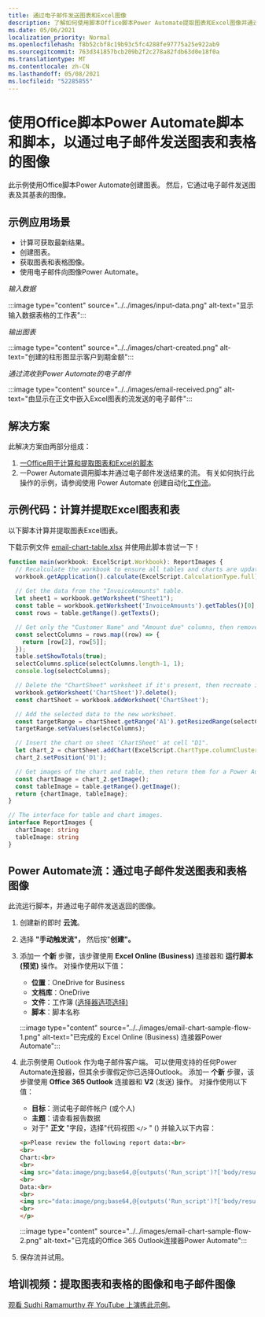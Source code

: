 ```yaml
---
title: 通过电子邮件发送图表和Excel图像
description: 了解如何使用脚本Office脚本Power Automate提取图表和Excel图像并通过电子邮件发送。
ms.date: 05/06/2021
localization_priority: Normal
ms.openlocfilehash: f8b52cbf8c19b93c5fc4288fe97775a25e922ab9
ms.sourcegitcommit: 763d341857bcb209b2f2c278a82fdb63d0e18f0a
ms.translationtype: MT
ms.contentlocale: zh-CN
ms.lasthandoff: 05/08/2021
ms.locfileid: "52285855"
---
```

# <a name="use-office-scripts-and-power-automate-to-email-images-of-a-chart-and-table"></a>使用Office脚本Power Automate脚本和脚本，以通过电子邮件发送图表和表格的图像

此示例使用Office脚本Power Automate创建图表。 然后，它通过电子邮件发送图表及其基表的图像。

## <a name="example-scenario"></a>示例应用场景

* 计算可获取最新结果。
* 创建图表。
* 获取图表和表格图像。
* 使用电子邮件向图像Power Automate。

_输入数据_

:::image type="content" source="../../images/input-data.png" alt-text="显示输入数据表格的工作表":::

_输出图表_

:::image type="content" source="../../images/chart-created.png" alt-text="创建的柱形图显示客户到期金额":::

_通过流收到Power Automate的电子邮件_

:::image type="content" source="../../images/email-received.png" alt-text="由显示在正文中嵌入Excel图表的流发送的电子邮件":::

## <a name="solution"></a>解决方案

此解决方案由两部分组成：

1. [一Office用于计算和提取图表和Excel的脚本](#sample-code-calculate-and-extract-excel-chart-and-table)
1. 一Power Automate调用脚本并通过电子邮件发送结果的流。 有关如何执行此操作的示例，请参阅使用 Power Automate 创建自动化[工作流](../../tutorials/excel-power-automate-returns.md#create-an-automated-workflow-with-power-automate)。

## <a name="sample-code-calculate-and-extract-excel-chart-and-table"></a>示例代码：计算并提取Excel图表和表

以下脚本计算并提取图表Excel图表。

下载示例文件 <a href="email-chart-table.xlsx">email-chart-table.xlsx</a> 并使用此脚本尝试一下！

```TypeScript
function main(workbook: ExcelScript.Workbook): ReportImages {
  // Recalculate the workbook to ensure all tables and charts are updated.
  workbook.getApplication().calculate(ExcelScript.CalculationType.full);
  
  // Get the data from the "InvoiceAmounts" table.
  let sheet1 = workbook.getWorksheet("Sheet1");
  const table = workbook.getWorksheet('InvoiceAmounts').getTables()[0];
  const rows = table.getRange().getTexts();

  // Get only the "Customer Name" and "Amount due" columns, then remove the "Total" row.
  const selectColumns = rows.map((row) => {
    return [row[2], row[5]];
  });
  table.setShowTotals(true);
  selectColumns.splice(selectColumns.length-1, 1);
  console.log(selectColumns);

  // Delete the "ChartSheet" worksheet if it's present, then recreate it.
  workbook.getWorksheet('ChartSheet')?.delete();
  const chartSheet = workbook.addWorksheet('ChartSheet');

  // Add the selected data to the new worksheet.
  const targetRange = chartSheet.getRange('A1').getResizedRange(selectColumns.length-1, selectColumns[0].length-1);
  targetRange.setValues(selectColumns);

  // Insert the chart on sheet 'ChartSheet' at cell "D1".
  let chart_2 = chartSheet.addChart(ExcelScript.ChartType.columnClustered, targetRange);
  chart_2.setPosition('D1');

  // Get images of the chart and table, then return them for a Power Automate flow.
  const chartImage = chart_2.getImage();
  const tableImage = table.getRange().getImage();
  return {chartImage, tableImage};
}

// The interface for table and chart images.
interface ReportImages {
  chartImage: string
  tableImage: string
}
```

## <a name="power-automate-flow-email-the-chart-and-table-images"></a>Power Automate流：通过电子邮件发送图表和表格图像

此流运行脚本，并通过电子邮件发送返回的图像。

1. 创建新的即时 **云流**。
1. 选择 **"手动触发流"，** 然后按"**创建"。**
1. 添加一 **个新** 步骤，该步骤使用 **Excel Online (Business)** 连接器和 **运行脚本 (预览)** 操作。 对操作使用以下值：
    * **位置**：OneDrive for Business
    * **文档库**：OneDrive
    * **文件**：工作簿 ([选择器选项选择)](../../testing/power-automate-troubleshooting.md#select-workbooks-with-the-file-browser-control)
    * **脚本**：脚本名称

    :::image type="content" source="../../images/email-chart-sample-flow-1.png" alt-text="已完成的 Excel Online (Business) 连接器Power Automate":::
1. 此示例使用 Outlook 作为电子邮件客户端。 可以使用支持的任何Power Automate连接器，但其余步骤假定你已选择Outlook。 添加一 **个新** 步骤，该步骤使用 **Office 365 Outlook** 连接器和 **V2** (发送) 操作。 对操作使用以下值：
    * **目标**：测试电子邮件帐户 (或个人) 
    * **主题**：请查看报告数据
    * 对于" **正文** "字段，选择"代码视图 `</>` " () 并输入以下内容：

    ```HTML
    <p>Please review the following report data:<br>
    <br>
    Chart:<br>
    <br>
    <img src="data:image/png;base64,@{outputs('Run_script')?['body/result/chartImage']}"/>
    <br>
    Data:<br>
    <br>
    <img src="data:image/png;base64,@{outputs('Run_script')?['body/result/tableImage']}"/>
    <br>
    </p>
    ```

    :::image type="content" source="../../images/email-chart-sample-flow-2.png" alt-text="已完成的Office 365 Outlook连接器Power Automate":::
1. 保存流并试用。

## <a name="training-video-extract-and-email-images-of-chart-and-table"></a>培训视频：提取图表和表格的图像和电子邮件图像

[观看 Sudhi Ramamurthy 在 YouTube 上演练此示例](https://youtu.be/152GJyqc-Kw)。
